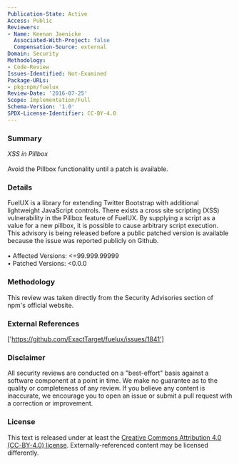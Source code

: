 ```yaml
---
Publication-State: Active
Access: Public
Reviewers:
- Name: Keenan Jaenicke
  Associated-With-Project: false
  Compensation-Source: external
Domain: Security
Methodology:
- Code-Review
Issues-Identified: Not-Examined
Package-URLs:
- pkg:npm/fuelux
Review-Date: '2016-07-25'
Scope: Implementation/Full
Schema-Version: '1.0'
SPDX-License-Identifier: CC-BY-4.0
---
```

### Summary
*XSS in Pillbox*<br><br>Avoid the Pillbox functionality until a patch is available.
### Details
FuelUX is a library for extending Twitter Bootstrap with additional lightweight JavaScript controls.  There exists a cross site scripting (XSS) vulnerability in the Pillbox feature of FuelUX.  By supplying a script as a value for a new pillbox, it is possible to cause arbitrary script execution.    This advisory is being released before a public patched version is available because the issue was reported publicly on Github.
<br><br>• Affected Versions: <=99.999.99999
<br>• Patched Versions: <0.0.0
### Methodology
This review was taken directly from the Security Advisories section of npm's official website.
### External References
['https://github.com/ExactTarget/fuelux/issues/1841']
### Disclaimer
All security reviews are conducted on a "best-effort" basis against a software component at a point in time. We make no guarantee as to the quality or completeness of any review. If you believe any content is inaccurate, we encourage you to open an issue or submit a pull request with a correction or improvement.
### License
This text is released under at least the [Creative Commons Attribution 4.0 (CC-BY-4.0) license](https://creativecommons.org/licenses/by/4.0/legalcode.txt). Externally-referenced content may be licensed differently.

